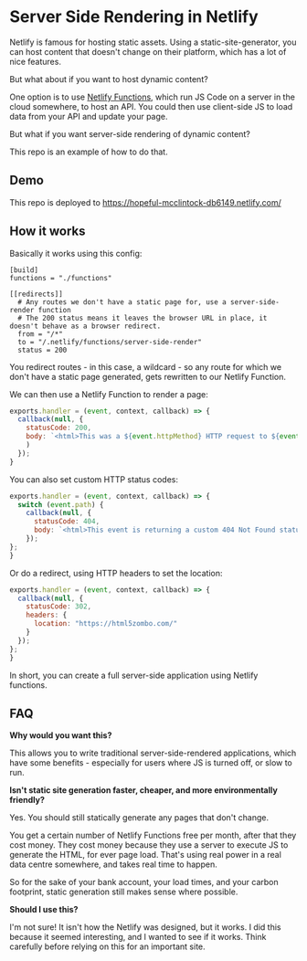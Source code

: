 # Server Side Rendering in Netlify

Netlify is famous for hosting static assets. Using a static-site-generator, you can host content that doesn't change on their platform, which has a lot of nice features.

But what about if you want to host dynamic content?

One option is to use [Netlify Functions](https://www.netlify.com/docs/functions/), which run JS Code on a server in the cloud somewhere, to host an API. You could then use client-side JS to load data from your API and update your page.

But what if you want server-side rendering of dynamic content?

This repo is an example of how to do that.

## Demo

This repo is deployed to https://hopeful-mcclintock-db6149.netlify.com/

## How it works

Basically it works using this config:

```
[build]
functions = "./functions"

[[redirects]]
  # Any routes we don't have a static page for, use a server-side-render function
  # The 200 status means it leaves the browser URL in place, it doesn't behave as a browser redirect.
  from = "/*"
  to = "/.netlify/functions/server-side-render"
  status = 200
```

You redirect routes - in this case, a wildcard - so any route for which we don't have a static page generated, gets rewritten to our Netlify Function.

We can then use a Netlify Function to render a page:

```js
exports.handler = (event, context, callback) => {
  callback(null, {
    statusCode: 200,
    body: `<html>This was a ${event.httpMethod} HTTP request to ${event.path}</html>`
    )
  });
}
```

You can also set custom HTTP status codes:

```js
exports.handler = (event, context, callback) => {
  switch (event.path) {
    callback(null, {
      statusCode: 404,
      body: `<html>This event is returning a custom 404 Not Found status</html>`
    });
};
}
```

Or do a redirect, using HTTP headers to set the location:

```js
exports.handler = (event, context, callback) => {
  callback(null, {
    statusCode: 302,
    headers: {
      location: "https://html5zombo.com/"
    }
  });
};
}
```

In short, you can create a full server-side application using Netlify functions.

## FAQ

**Why would you want this?**

This allows you to write traditional server-side-rendered applications, which have some benefits - especially for users where JS is turned off, or slow to run.

**Isn't static site generation faster, cheaper, and more environmentally friendly?**

Yes. You should still statically generate any pages that don't change.

You get a certain number of Netlify Functions free per month, after that they cost money. They cost money because they use a server to execute JS to generate the HTML, for ever page load. That's using real power in a real data centre somewhere, and takes real time to happen.

So for the sake of your bank account, your load times, and your carbon footprint, static generation still makes sense where possible.

**Should I use this?**

I'm not sure! It isn't how the Netlify was designed, but it works. I did this because it seemed interesting, and I wanted to see if it works. Think carefully before relying on this for an important site.